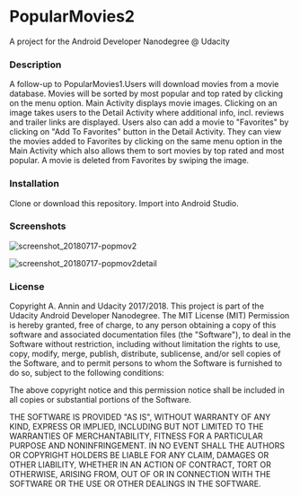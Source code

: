 # PopularMovies2
 A project for the Android Developer Nanodegree @ Udacity
 
### **Description**
A follow-up to PopularMovies1.Users will download movies from a movie database. Movies will be sorted by most popular and top rated by clicking on the menu option. Main Activity displays movie images. Clicking on an image takes users to the Detail Activity where additional info, incl. reviews and trailer links are displayed. Users also can add a movie to "Favorites" by clicking on "Add To Favorites" button in the Detail Activity. They can view the movies added to Favorites by clicking on the same menu option in the Main Activity which also allows them to sort movies by top rated and most popular. A movie is deleted from Favorites by swiping the image.  
 
### **Installation**
Clone or download this repository. Import into Android Studio.
### **Screenshots**
![screenshot_20180717-popmov2](https://user-images.githubusercontent.com/22602021/42856675-383426da-8a14-11e8-829b-4da6e5cc8d0e.jpg)

![screenshot_20180717-popmov2detail](https://user-images.githubusercontent.com/22602021/42973120-f87e4f80-8b7f-11e8-91c5-6bcc47e4f8cd.jpg)

### **License**
Copyright A. Annin and Udacity 2017/2018. This project is part of the Udacity Android Developer Nanodegree.
The MIT License (MIT)
Permission is hereby granted, free of charge, to any person obtaining a copy 
of this software and associated documentation files (the "Software"), to deal 
in the Software without restriction, including without limitation the rights 
to use, copy, modify, merge, publish, distribute, sublicense, and/or sell 
copies of the Software, and to permit persons to whom the Software is 
furnished to do so, subject to the following conditions: 
 
The above copyright notice and this permission notice shall be included in all 
copies or substantial portions of the Software. 
 
THE SOFTWARE IS PROVIDED "AS IS", WITHOUT WARRANTY OF ANY KIND, EXPRESS OR 
IMPLIED, INCLUDING BUT NOT LIMITED TO THE WARRANTIES OF MERCHANTABILITY, 
FITNESS FOR A PARTICULAR PURPOSE AND NONINFRINGEMENT. IN NO EVENT SHALL THE 
AUTHORS OR COPYRIGHT HOLDERS BE LIABLE FOR ANY CLAIM, DAMAGES OR OTHER 
LIABILITY, WHETHER IN AN ACTION OF CONTRACT, TORT OR OTHERWISE, ARISING FROM, 
OUT OF OR IN CONNECTION WITH THE SOFTWARE OR THE USE OR OTHER DEALINGS IN THE 
SOFTWARE. 

